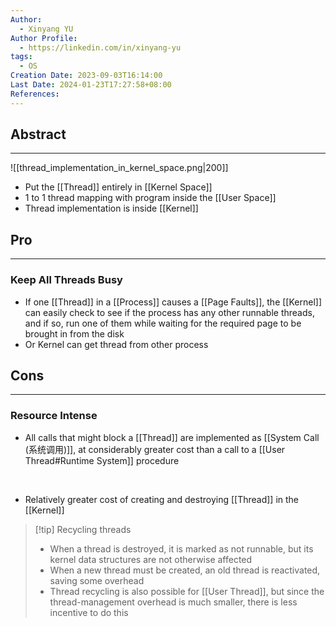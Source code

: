 ```yaml
---
Author:
  - Xinyang YU
Author Profile:
  - https://linkedin.com/in/xinyang-yu
tags:
  - OS
Creation Date: 2023-09-03T16:14:00
Last Date: 2024-01-23T17:27:58+08:00
References: 
---
```

## Abstract
---
![[thread_implementation_in_kernel_space.png|200]]
- Put the [[Thread]] entirely in [[Kernel Space]]
- 1 to 1 thread mapping with program inside the [[User Space]]
- Thread implementation is inside [[Kernel]]





## Pro
---
### Keep All Threads Busy
- If one [[Thread]] in a [[Process]] causes a [[Page Faults]], the [[Kernel]] can easily check to see if the process has any other runnable threads, and if so, run one of them while waiting for the required page to be brought in from the disk
- Or Kernel can get thread from other process


## Cons
---
### Resource Intense
- All calls that might block a [[Thread]] are implemented as [[System Call (系统调用)]], at considerably greater cost than a call to a [[User Thread#Runtime System]] procedure
</br>

- Relatively greater cost of creating and destroying [[Thread]] in the [[Kernel]]
>[!tip] Recycling threads
>- When a thread is destroyed, it is marked as not runnable, but its kernel data structures are not otherwise affected
>- When a new thread must be created, an old thread is reactivated, saving some overhead
>- Thread recycling is also possible for [[User Thread]], but since the thread-management overhead is much smaller, there is less incentive to do this